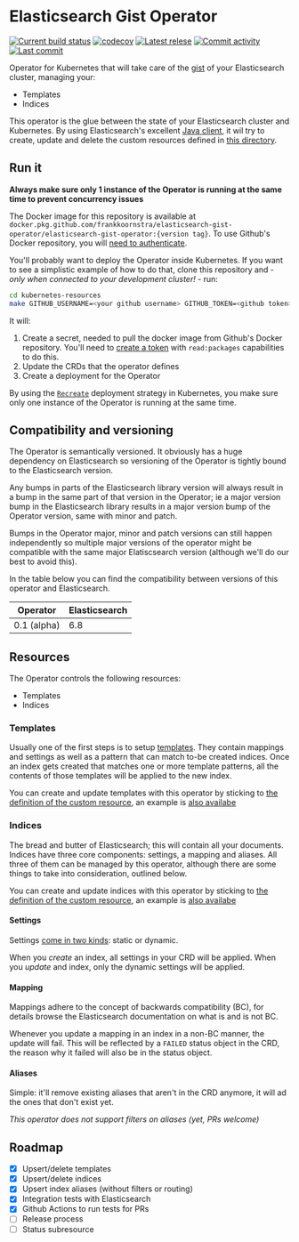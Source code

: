 # Elasticsearch Gist Operator

[![Current build status](https://github.com/frankkoornstra/elasticsearch-gist-operator/workflows/Build%20and%20test%20code/badge.svg)](https://github.com/frankkoornstra/elasticsearch-gist-operator/actions?query=branch%3Amaster)
[![codecov](https://codecov.io/gh/frankkoornstra/elasticsearch-gist-operator/branch/master/graph/badge.svg)](https://codecov.io/gh/frankkoornstra/elasticsearch-gist-operator)
[![Latest relese](https://img.shields.io/github/v/release/frankkoornstra/elasticsearch-gist-operator)](https://github.com/frankkoornstra/elasticsearch-gist-operator/releases)
[![Commit activity](https://img.shields.io/github/commit-activity/m/frankkoornstra/elasticsearch-gist-operator)](https://github.com/frankkoornstra/elasticsearch-gist-operator/pulse)
[![Last commit](https://img.shields.io/github/last-commit/frankkoornstra/elasticsearch-gist-operator)](https://github.com/frankkoornstra/elasticsearch-gist-operator/commits/master)

Operator for Kubernetes that will take care of the [gist](https://www.dictionary.com/browse/gist) of your Elasticsearch cluster, managing your:
* Templates
* Indices

This operator is the glue between the state of your Elasticsearch cluster and Kubernetes.
By using Elasticsearch's excellent [Java client](https://www.elastic.co/guide/en/elasticsearch/client/java-rest/current/index.html), it wil try to create, update and delete the custom resources defined in [this directory](crd/).

## Run it

**Always make sure only 1 instance of the Operator is running at the same time to prevent concurrency issues**

The Docker image for this repository is available at `docker.pkg.github.com/frankkoornstra/elasticsearch-gist-operator/elasticsearch-gist-operator:{version tag}`. To use Github's Docker repository, you will [need to authenticate](https://help.github.com/en/packages/using-github-packages-with-your-projects-ecosystem/configuring-docker-for-use-with-github-packages#authenticating-to-github-packages).

You'll probably want to deploy the Operator inside Kubernetes. If you want to see a simplistic example of how to do that, clone this repository and - _only when connected to your development cluster!_ - run:
```bash
cd kubernetes-resources
make GITHUB_USERNAME=<your github username> GITHUB_TOKEN=<github token>
```

It will:
1. Create a secret, needed to pull the docker image from Github's Docker repository. You'll need to [create a token](https://github.com/settings/tokens) with `read:packages` capabilities to do this.
1. Update the CRDs that the operator defines
1. Create a deployment for the Operator

By using the [`Recreate`](https://kubernetes.io/docs/concepts/workloads/controllers/deployment/#recreate-deployment) deployment strategy in Kubernetes, you make sure only one instance of the Operator is running at the same time.

## Compatibility and versioning

The Operator is semantically versioned. It obviously has a huge dependency on Elasticsearch so versioning of the Operator is tightly bound to the Elasticsearch version.

Any bumps in parts of the Elasticsearch library version will always result in a bump in the same part of that version in the Operator; ie a major version bump in the Elasticsearch library results in a major version bump of the Operator version, same with minor and patch.

Bumps in the Operator major, minor and patch versions can still happen independently so multiple major versions of the operator might be compatible with the same major Elatiscsearch version (although we'll do our best to avoid this).

In the table below you can find the compatibility between versions of this operator and Elasticsearch.

| Operator    | Elasticsearch |
|-------------|---------------|
| 0.1 (alpha) | 6.8           |

## Resources

The Operator controls the following resources:
* Templates
* Indices

### Templates

Usually one of the first steps is to setup [templates](https://www.elastic.co/guide/en/elasticsearch/reference/6.8/indices-templates.html#indices-templates).
They contain mappings and settings as well as a pattern that can match to-be created indices.
Once an index gets created that matches one or more template patterns, all the contents of those templates will be applied to the new index.

You can create and update templates with this operator by sticking to [the definition of the custom resource](crd/crd-template.yaml), an example is [also availabe](crd/template.yaml)

### Indices

The bread and butter of Elasticsearch; this will contain all your documents.
Indices have three core components: settings, a mapping and aliases.
All three of them can be managed by this operator, although there are some things to take into consideration, outlined below.

You can create and update indices with this operator by sticking to [the definition of the custom resource](crd/crd-index.yaml), an example is [also availabe](crd/index.yaml)

#### Settings

Settings [come in two kinds](https://www.elastic.co/guide/en/elasticsearch/reference/current/index-modules.html#index-modules-settings): static or dynamic.

When you _create_ an index, all settings in your CRD will be applied.
When you _update_ and index, only the dynamic settings will be applied.

#### Mapping

Mappings adhere to the concept of backwards compatibility (BC), for details browse the Elasticsearch documentation on what is and is not BC.

Whenever you update a mapping in an index in a non-BC manner, the update will fail.
This will be reflected by a `FAILED` status object in the CRD, the reason why it failed will also be in the status object.

#### Aliases

Simple: it'll remove existing aliases that aren't in the CRD anymore, it will ad the ones that don't exist yet.

*This operator does not support filters on aliases (yet, PRs welcome)*

## Roadmap

- [x] Upsert/delete templates
- [x] Upsert/delete indices
- [x] Upsert index aliases (without filters or routing)
- [x] Integration tests with Elasticsearch
- [x] Github Actions to run tests for PRs
- [ ] Release process
- [ ] Status subresource
